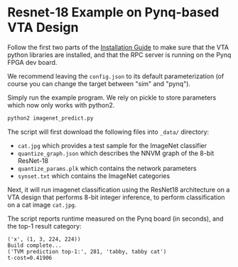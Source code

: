# Resnet-18 Example on Pynq-based VTA Design

Follow the first two parts of the [Installation Guide](../../../docs/how_to/install.md) to make sure that the VTA python libraries are installed, and that the RPC server is running on the Pynq FPGA dev board.

We recommend leaving the `config.json` to its default parameterization (of course you can change the target between "sim" and "pynq").

Simply run the example program. We rely on pickle to store parameters which now only works with python2.
```bash
python2 imagenet_predict.py
```

The script will first download the following files into `_data/` directory:
* `cat.jpg` which provides a test sample for the ImageNet classifier
* `quantize_graph.json` which describes the NNVM graph of the 8-bit ResNet-18
* `quantize_params.plk` which contains the network parameters
* `synset.txt` which contains the ImageNet categories

Next, it will run imagenet classification using the ResNet18 architecture on a VTA design that performs 8-bit integer inference, to perform classification on a cat image `cat.jpg`.

The script reports runtime measured on the Pynq board (in seconds), and the top-1 result category:
```
('x', (1, 3, 224, 224))
Build complete...
('TVM prediction top-1:', 281, 'tabby, tabby cat')
t-cost=0.41906
```
